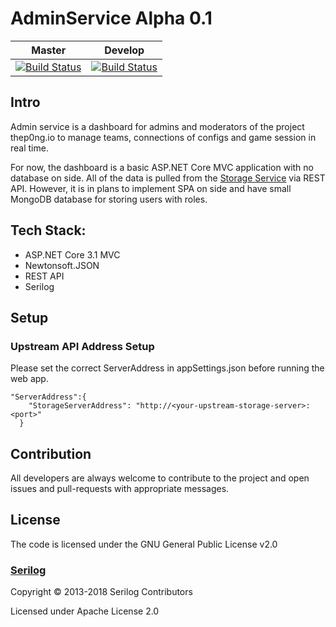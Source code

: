 # AdminService Alpha 0.1
| Master                                                                                                                           | Develop                                                                                                                           |
|----------------------------------------------------------------------------------------------------------------------------------|-----------------------------------------------------------------------------------------------------------------------------------|
| [![Build Status](https://travis-ci.com/SkyMen-Lab/AdminService.svg?branch=master)](https://travis-ci.com/SkyMen-Lab/AdminService)| [![Build Status](https://travis-ci.com/SkyMen-Lab/AdminService.svg?branch=develop)](https://travis-ci.com/SkyMen-Lab/AdminService)|

## Intro 
Admin service is a dashboard for admins and moderators of the project thep0ng.io to manage teams, connections of configs and game session in real time. 

For now, the dashboard is a basic ASP.NET Core MVC application with no database on side. All of the data is pulled from the [Storage Service](https://github.com/SkyMen-Lab/StorageService) via REST API. However, it is in plans to implement SPA on side and have small MongoDB database for storing users with roles.

## Tech Stack: 
- ASP.NET Core 3.1 MVC
- Newtonsoft.JSON 
- REST API
- Serilog

## Setup
### Upstream API Address Setup
Please set the correct ServerAddress in appSettings.json before running the web app.
```
"ServerAddress":{
    "StorageServerAddress": "http://<your-upstream-storage-server>:<port>"
  }
```

## Contribution
All developers are always welcome to contribute to the project and open issues and pull-requests with appropriate messages.

## License
The code is licensed under the GNU General Public License v2.0

### [Serilog](https://github.com/serilog/serilog)
Copyright © 2013-2018 Serilog Contributors

Licensed under Apache License 2.0
